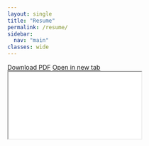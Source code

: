 ```yaml
---
layout: single
title: "Resume"
permalink: /resume/
sidebar:
  nav: "main"
classes: wide
---
```


<div class="resume-card">
  <div class="resume-actions">
    <a class="btn" href="{{ '/assets/pdfs/Lance_Nicholls_Resume.pdf' | relative_url }}" download>Download PDF</a>
    <a class="btn" href="{{ '/assets/pdfs/Lance_Nicholls_Resume.pdf' | relative_url }}" target="_blank" rel="noopener">Open in new tab</a>
  </div>

  <!-- Responsive PDF embed -->
  <iframe
    class="resume-frame"
    src="{{ '/assets/pdfs/Lance_Nicholls_Resume.pdf' | relative_url }}#zoom=page-width&view=FitH"
    title="Resume PDF">
  </iframe>
</div>

